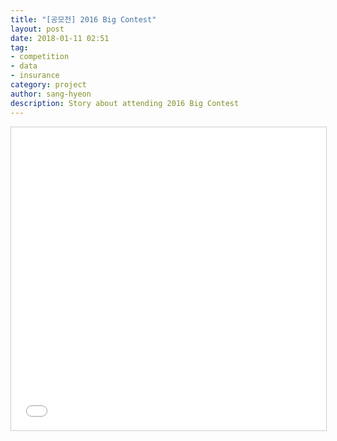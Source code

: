 ```yaml
---
title: "[공모전] 2016 Big Contest"
layout: post
date: 2018-01-11 02:51
tag:
- competition
- data
- insurance
category: project
author: sang-hyeon
description: Story about attending 2016 Big Contest
---
```


<iframe src="//www.slideshare.net/slideshow/embed_code/key/D51GkfvnNHXWdn" width="595" height="485" frameborder="0" marginwidth="0" marginheight="0" scrolling="no" style="border:1px solid #CCC; border-width:1px; margin-bottom:5px; max-width: 100%;" allowfullscreen> </iframe>
